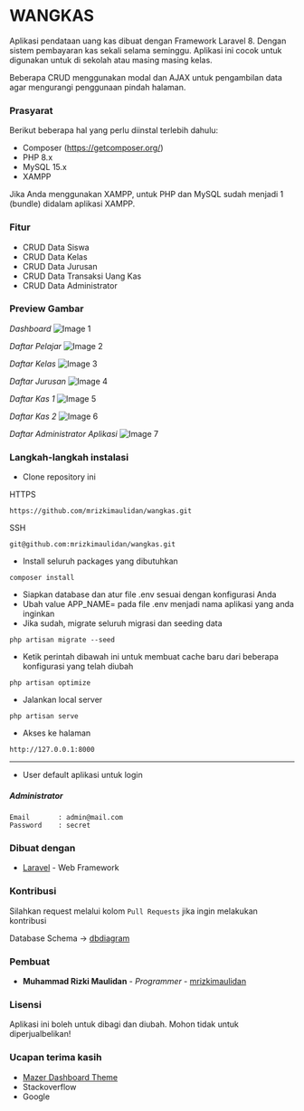 # WANGKAS

Aplikasi pendataan uang kas dibuat dengan Framework Laravel 8. Dengan sistem pembayaran kas sekali selama seminggu. Aplikasi ini cocok untuk digunakan untuk di sekolah atau masing masing kelas. <br>

Beberapa CRUD menggunakan modal dan AJAX untuk pengambilan data agar mengurangi penggunaan pindah halaman.

### Prasyarat

Berikut beberapa hal yang perlu diinstal terlebih dahulu:

-   Composer (https://getcomposer.org/)
-   PHP 8.x
-   MySQL 15.x
-   XAMPP

Jika Anda menggunakan XAMPP, untuk PHP dan MySQL sudah menjadi 1 (bundle) didalam aplikasi XAMPP.

### Fitur

-   CRUD Data Siswa
-   CRUD Data Kelas
-   CRUD Data Jurusan
-   CRUD Data Transaksi Uang Kas
-   CRUD Data Administrator

### Preview Gambar

_Dashboard_
![Image 1](https://i.imgur.com/MUkIIv7.png)

_Daftar Pelajar_
![Image 2](https://i.imgur.com/e1pEgWj.png)

_Daftar Kelas_
![Image 3](https://i.imgur.com/4AbTouL.png)

_Daftar Jurusan_
![Image 4](https://i.imgur.com/3fnieHm.png)

_Daftar Kas 1_
![Image 5](https://i.imgur.com/VJevruz.png)

_Daftar Kas 2_
![Image 6](https://i.imgur.com/TcDe35o.png)

_Daftar Administrator Aplikasi_
![Image 7](https://i.imgur.com/mmK00Z9.png)

### Langkah-langkah instalasi

-   Clone repository ini

HTTPS

```
https://github.com/mrizkimaulidan/wangkas.git
```

SSH

```
git@github.com:mrizkimaulidan/wangkas.git
```

-   Install seluruh packages yang dibutuhkan

```
composer install
```

-   Siapkan database dan atur file .env sesuai dengan konfigurasi Anda
-   Ubah value APP_NAME= pada file .env menjadi nama aplikasi yang anda inginkan
-   Jika sudah, migrate seluruh migrasi dan seeding data

```
php artisan migrate --seed
```

-   Ketik perintah dibawah ini untuk membuat cache baru dari beberapa konfigurasi yang telah diubah

```
php artisan optimize
```

-   Jalankan local server

```
php artisan serve
```

-   Akses ke halaman

```
http://127.0.0.1:8000
```

---

-   User default aplikasi untuk login

##### Administrator

```
Email       : admin@mail.com
Password    : secret
```

### Dibuat dengan

-   [Laravel](https://laravel.com) - Web Framework

### Kontribusi

Silahkan request melalui kolom `Pull Requests` jika ingin melakukan kontribusi

Database Schema -> [dbdiagram](https://dbdiagram.io/d/60115a6180d742080a380f79)

### Pembuat

-   **Muhammad Rizki Maulidan** - _Programmer_ - [mrizkimaulidan](https://github.com/mrizkimaulidan)

### Lisensi

Aplikasi ini boleh untuk dibagi dan diubah. Mohon tidak untuk diperjualbelikan!

### Ucapan terima kasih

-   [Mazer Dashboard Theme](https://github.com/zuramai/mazer)
-   Stackoverflow
-   Google
